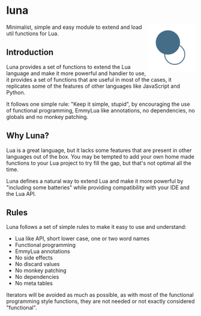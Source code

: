 # luna
<img src="img/luna_logo.png" width="128" height="128" align="right" />

Minimalist, simple and easy module to extend and load util functions for Lua.

## Introduction
Luna provides a set of functions to extend the Lua language and make it more powerful and handier
to use, it provides a set of functions that are useful in most of the cases, it replicates some
of the features of other languages like JavaScript and Python.

It follows one simple rule:
"Keep it simple, stupid", by encouraging the use of functional programming, EmmyLua like
annotations, no dependencies, no globals and no monkey patching.

## Why Luna?
Lua is a great language, but it lacks some features that are present in other languages out of the
box. You may be tempted to add your own home made functions to your Lua project to try fill the
gap, but that's not optimal all the time.

Luna defines a natural way to extend Lua and make it
more powerful by "including some batteries" while providing compatibility with your IDE and the Lua
API.

## Rules
Luna follows a set of simple rules to make it easy to use and understand:
- Lua like API, short lower case, one or two word names
- Functional programming
- EmmyLua annotations
- No side effects
- No discard values
- No monkey patching
- No dependencies
- No meta tables

Iterators will be avoided as much as possible, as with most of the functional programming style
functions, they are not needed or not exactly considered "functional".
